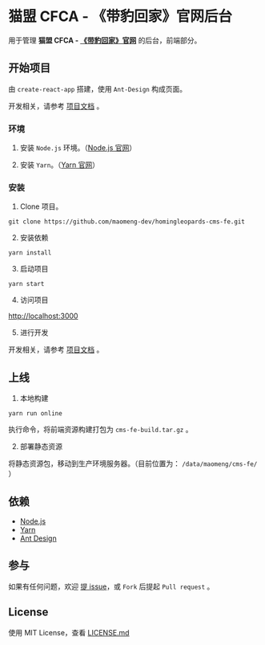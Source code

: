 # 猫盟 CFCA - 《带豹回家》官网后台

用于管理 **猫盟 CFCA - [《带豹回家》官网](https://homingleopards.org/)** 的后台，前端部分。

## 开始项目

由 `create-react-app` 搭建，使用 `Ant-Design` 构成页面。

开发相关，请参考 [项目文档](src/readme.md) 。

### 环境

1. 安装 `Node.js` 环境。（[Node.js 官网](https://nodejs.org/zh-cn/)）

2. 安装 `Yarn`。（[Yarn 官网](https://yarnpkg.com/zh-Hans/)）

### 安装

1. Clone 项目。

``` shell script
git clone https://github.com/maomeng-dev/homingleopards-cms-fe.git
```

2. 安装依赖

``` shell script
yarn install
```

3. 启动项目

``` shell script
yarn start
```

4. 访问项目

[http://localhost:3000](http://localhost:3000)

5. 进行开发

开发相关，请参考 [项目文档](src/readme.md) 。

## 上线

1. 本地构建

``` shell script
yarn run online
```

执行命令，将前端资源构建打包为 `cms-fe-build.tar.gz` 。

2. 部署静态资源

将静态资源包，移动到生产环境服务器。（目前位置为： `/data/maomeng/cms-fe/` ）

## 依赖

* [Node.js](https://nodejs.org/zh-cn/)
* [Yarn](https://yarnpkg.com/zh-Hans/)
* [Ant Design](https://ant.design/index-cn)

## 参与

如果有任何问题，欢迎 [提 issue](https://github.com/maomeng-dev/homingleopards-cms-fe/issues)，或 `Fork` 后提起 `Pull request` 。

## License

使用 MIT License，查看 [LICENSE.md](LICENSE.md)
